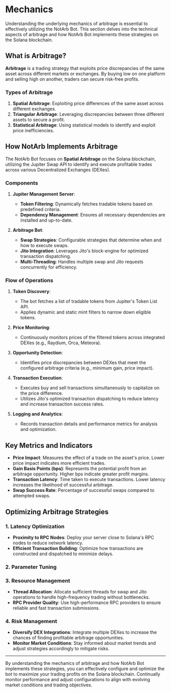 # Mechanics

Understanding the underlying mechanics of arbitrage is essential to effectively utilizing the NotArb Bot. This section delves into the technical aspects of arbitrage and how NotArb Bot implements these strategies on the Solana blockchain.

## What is Arbitrage?

**Arbitrage** is a trading strategy that exploits price discrepancies of the same asset across different markets or exchanges. By buying low on one platform and selling high on another, traders can secure risk-free profits.

### Types of Arbitrage

1. **Spatial Arbitrage**: Exploiting price differences of the same asset across different exchanges.
2. **Triangular Arbitrage**: Leveraging discrepancies between three different assets to secure a profit.
3. **Statistical Arbitrage**: Using statistical models to identify and exploit price inefficiencies.

## How NotArb Implements Arbitrage

The NotArb Bot focuses on **Spatial Arbitrage** on the Solana blockchain, utilizing the Jupiter Swap API to identify and execute profitable trades across various Decentralized Exchanges (DEXes).

### Components

1. **Jupiter Management Server**:
    - **Token Filtering**: Dynamically fetches tradable tokens based on predefined criteria.
    - **Dependency Management**: Ensures all necessary dependencies are installed and up-to-date.

2. **Arbitrage Bot**:
    - **Swap Strategies**: Configurable strategies that determine when and how to execute swaps.
    - **Jito Integration**: Leverages Jito's block-engine for optimized transaction dispatching.
    - **Multi-Threading**: Handles multiple swap and Jito requests concurrently for efficiency.

### Flow of Operations

1. **Token Discovery**:
    - The bot fetches a list of tradable tokens from Jupiter's Token List API.
    - Applies dynamic and static mint filters to narrow down eligible tokens.

2. **Price Monitoring**:
    - Continuously monitors prices of the filtered tokens across integrated DEXes (e.g., Raydium, Orca, Meteora).

3. **Opportunity Detection**:
    - Identifies price discrepancies between DEXes that meet the configured arbitrage criteria (e.g., minimum gain, price impact).

4. **Transaction Execution**:
    - Executes buy and sell transactions simultaneously to capitalize on the price difference.
    - Utilizes Jito's optimized transaction dispatching to reduce latency and increase transaction success rates.

5. **Logging and Analytics**:
    - Records transaction details and performance metrics for analysis and optimization.

## Key Metrics and Indicators

- **Price Impact**: Measures the effect of a trade on the asset's price. Lower price impact indicates more efficient trades.
- **Gain Basis Points (bps)**: Represents the potential profit from an arbitrage opportunity. Higher bps indicate greater profit margins.
- **Transaction Latency**: Time taken to execute transactions. Lower latency increases the likelihood of successful arbitrage.
- **Swap Success Rate**: Percentage of successful swaps compared to attempted swaps.

## Optimizing Arbitrage Strategies

### 1. **Latency Optimization**

- **Proximity to RPC Nodes**: Deploy your server close to Solana's RPC nodes to reduce network latency.
- **Efficient Transaction Building**: Optimize how transactions are constructed and dispatched to minimize delays.

### 2. **Parameter Tuning**



### 3. **Resource Management**

- **Thread Allocation**: Allocate sufficient threads for swap and Jito operations to handle high-frequency trading without bottlenecks.
- **RPC Provider Quality**: Use high-performance RPC providers to ensure reliable and fast transaction submissions.

### 4. **Risk Management**

- **Diversify DEX Integrations**: Integrate multiple DEXes to increase the chances of finding profitable arbitrage opportunities.
- **Monitor Market Conditions**: Stay informed about market trends and adjust strategies accordingly to mitigate risks.


---

By understanding the mechanics of arbitrage and how NotArb Bot implements these strategies, you can effectively configure and optimize the bot to maximize your trading profits on the Solana blockchain. Continually monitor performance and adjust configurations to align with evolving market conditions and trading objectives.
